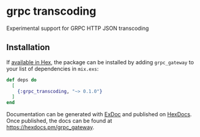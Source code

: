 # grpc transcoding

Experimental support for GRPC HTTP JSON transcoding

## Installation

If [available in Hex](https://hex.pm/docs/publish), the package can be installed
by adding `grpc_gateway` to your list of dependencies in `mix.exs`:

```elixir
def deps do
  [
    {:grpc_transcoding, "~> 0.1.0"}
  ]
end
```

Documentation can be generated with [ExDoc](https://github.com/elixir-lang/ex_doc)
and published on [HexDocs](https://hexdocs.pm). Once published, the docs can
be found at <https://hexdocs.pm/grpc_gateway>.

